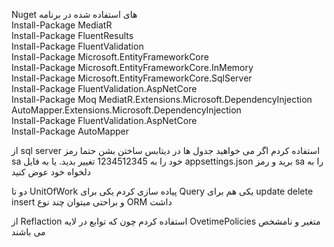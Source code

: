 Nuget های استفاده شده  در برنامه  
Install-Package MediatR    
Install-Package FluentResults    
Install-Package FluentValidation    
Install-Package Microsoft.EntityFrameworkCore   
Install-Package Microsoft.EntityFrameworkCore.InMemory   
Install-Package Microsoft.EntityFrameworkCore.SqlServer   
Install-Package FluentValidation.AspNetCore   
Install-Package Moq MediatR.Extensions.Microsoft.DependencyInjection   
AutoMapper.Extensions.Microsoft.DependencyInjection   
Install-Package FluentValidation.AspNetCore   
Install-Package AutoMapper   

از sql server استفاده کردم اگر می خواهید جدول ها در دیتابس ساختن بشن حتما رمز sa خود را به 1234512345 تغییر بدید. یا به فایل appsettings.json برید و رمز sa را به دلخواه خود عوض کنید

دو تا UnitOfWork پیاده سازی کردم یکی برای Query یکی هم برای update delete insert  و براحتی میتوان چند نوع ORM داشت 

از Reflaction استفاده کردم چون که توابع در لایه OvetimePolicies  متغیر و نامشخص  می باشند
